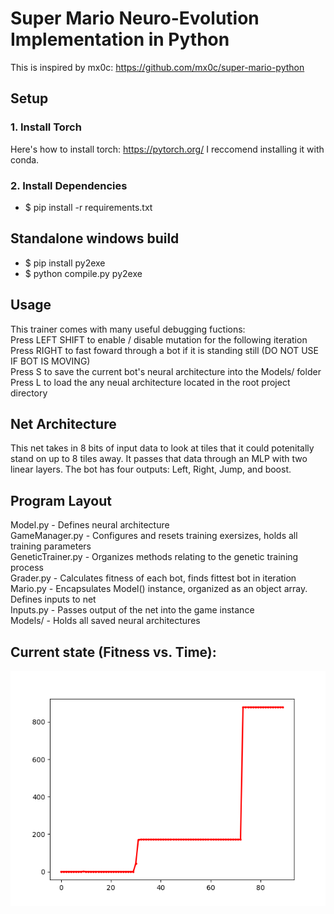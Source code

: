 # Super Mario Neuro-Evolution Implementation in Python

This is inspired by mx0c: https://github.com/mx0c/super-mario-python

## Setup

### 1. Install Torch

Here's how to install torch: https://pytorch.org/
I reccomend installing it with conda.

### 2. Install Dependencies

* $ pip install -r requirements.txt

## Standalone windows build

* $ pip install py2exe
* $ python compile.py py2exe

## Usage

This trainer comes with many useful debugging fuctions:  
Press LEFT SHIFT to enable / disable mutation for the following iteration  
Press RIGHT to fast foward through a bot if it is standing still (DO NOT USE IF BOT IS MOVING)  
Press S to save the current bot's neural architecture into the Models/ folder  
Press L to load the any neual architecture located in the root project directory

## Net Architecture

This net takes in 8 bits of input data to look at tiles that it could potenitally stand on up to 8 tiles away. It passes that data through an MLP with two linear layers. The bot has four outputs: Left, Right, Jump, and boost.

## Program Layout

Model.py - Defines neural architecture  
GameManager.py - Configures and resets training exersizes, holds all training parameters  
GeneticTrainer.py - Organizes methods relating to the genetic training process  
Grader.py - Calculates fitness of each bot, finds fittest bot in iteration  
Mario.py - Encapsulates Model() instance, organized as an object array. Defines inputs to net  
Inputs.py - Passes output of the net into the game instance  
Models/ - Holds all saved neural architectures  

## Current state (Fitness vs. Time):
![Alt text](img/WORKING.png "current state")
